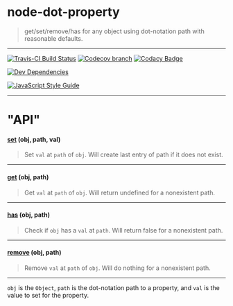 # node-dot-property

> get/set/remove/has for any object using dot-notation path with reasonable defaults.

----

[![Travis-CI Build Status](https://travis-ci.org/l3laze/node-dot-property.svg?branch=master)](https://travis-ci.org/l3laze/node-dot-property?branch=master)  [![Codecov branch](https://img.shields.io/codecov/c/github/l3laze/node-dot-property.svg)](https://codecov.io/gh/l3laze/node-dot-property/list/master/) [![Codacy Badge](https://api.codacy.com/project/badge/Grade/a6ed65fbed2045898af18d65e7aea493)](https://www.codacy.com/app/l3laze/node-dot-property)

[![Dev Dependencies](https://img.shields.io/david/dev/expressjs/express.svg)](https://github.com/l3laze/node-dot-property)

[![JavaScript Style Guide](https://cdn.rawgit.com/standard/standard/master/badge.svg)](https://github.com/standard/standard)

----

# "API"

#### [set](#set) (obj, path, val)

> Set `val` at `path` of `obj`. Will create last entry of path if it does not exist.

----

#### [get](#get) (obj, path)

> Get `val` at `path` of `obj`. Will return undefined for a nonexistent path.

----

#### [has](#has) (obj, path)

> Check if `obj` has a `val` at `path`. Will return false for a nonexistent path.

----

#### [remove](#remove) (obj, path)

> Remove `val` at `path` of `obj`. Will do nothing for a nonexistent path.

----

`obj` is the `Object`, `path` is the dot-notation path to a property, and `val` is the value to set for the property.
